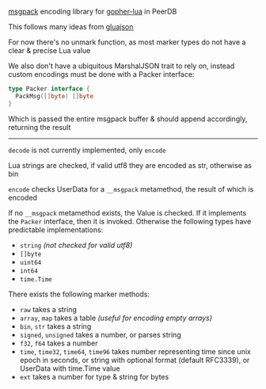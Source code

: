 [msgpack](https://msgpack.org) encoding library for [gopher-lua](https://github.com/yuin/gopher-lua) in PeerDB

This follows many ideas from [gluajson](https://github.com/PeerDB-io/gluajson)

For now there's no unmark function, as most marker types do not have a clear & precise Lua value

We also don't have a ubiquitous MarshalJSON trait to rely on,
instead custom encodings must be done with a Packer interface:
```go
type Packer interface {
  PackMsg([]byte) []byte
}
```
Which is passed the entire msgpack buffer & should append accordingly, returning the result

----

`decode` is not currently implemented, only `encode`

Lua strings are checked, if valid utf8 they are encoded as str, otherwise as bin

`encode` checks UserData for a `__msgpack` metamethod,
the result of which is encoded

If no `__msgpack` metamethod exists, the Value is checked. If it implements the `Packer` interface, then it is invoked. Otherwise the following types have predictable implementations:

* `string` *(not checked for valid utf8)*
* `[]byte`
* `uint64`
* `int64`
* `time.Time`

There exists the following marker methods:

* `raw` takes a string
* `array`, `map` takes a table *(useful for encoding empty arrays)*
* `bin`, `str` takes a string
* `signed`, `unsigned` takes a number, or parses string
* `f32`, `f64` takes a number
* `time`, `time32`, `time64`, `time96` takes number representing time since unix epoch in seconds, or string with optional format (default RFC3339), or UserData with time.Time value
* `ext` takes a number for type & string for bytes